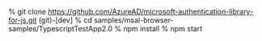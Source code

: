 % git clone https://github.com/AzureAD/microsoft-authentication-library-for-js.git                                                              (git)-[dev]
% cd samples/msal-browser-samples/TypescriptTestApp2.0
% npm install
% npm start